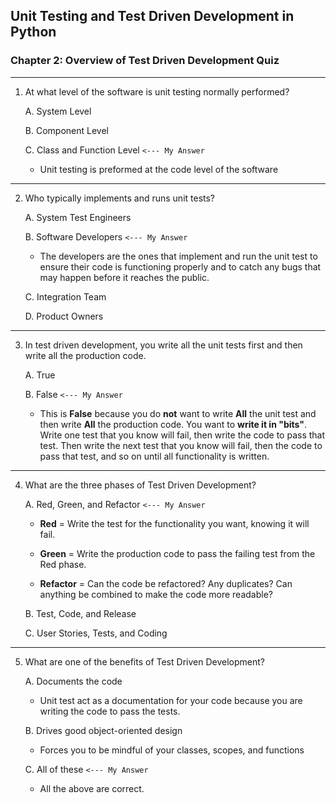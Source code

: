 ## Unit Testing and Test Driven Development in Python

### Chapter 2: Overview of Test Driven Development Quiz

---

1. At what level of the software is unit testing normally performed?

    A. System Level
   
    B. Component Level
   
    C. Class and Function Level  `<--- My Answer`

    - Unit testing is preformed at the code level of the software

---

2. Who typically implements and runs unit tests?
   
    A. System Test Engineers
   
    B. Software Developers `<--- My Answer`

    - The developers are the ones that implement and run the unit test to ensure their code is functioning properly and to catch any bugs that may happen before it reaches the public.
   
    C. Integration Team
   
    D. Product Owners

---

3. In test driven development, you write all the unit tests first and then write all the production code.
   
    A. True
   
    B. False `<--- My Answer`

    - This is **False** because you do **not** want to write **All** the unit test and then write **All** the production code. You want to **write it in "bits"**. Write one test that you know will fail, then write the code to pass that test. Then write the next test that you know will fail, then the code to pass that test, and so on until all functionality is written.

---

4. What are the three phases of Test Driven Development?
   
    A. Red, Green, and Refactor `<--- My Answer`

    - **Red** = Write the test for the functionality you want, knowing it will fail.
    
    - **Green** = Write the production code to pass the failing test from the Red phase.
    
    - **Refactor** = Can the code be refactored? Any duplicates? Can anything be combined to make the code more readable?
   
    B. Test, Code, and Release
   
    C. User Stories, Tests, and Coding

---

5. What are one of the benefits of Test Driven Development?

    A. Documents the code
    
    - Unit test act as a documentation for your code because you are writing the code to pass the tests.
   
    B. Drives good object-oriented design

    - Forces you to be mindful of your classes, scopes, and functions
   
    C. All of these `<--- My Answer`

    - All the above are correct. 
